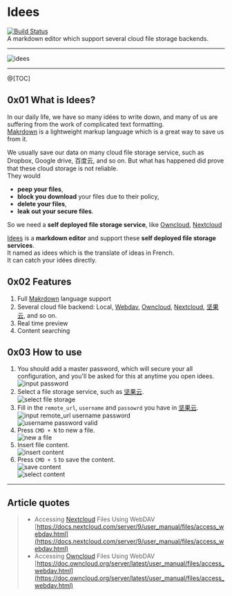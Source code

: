 # Idees
[![Build Status](https://travis-ci.org/idees/idees.svg?branch=master)](https://travis-ci.org/idees/idees)  
A markdown editor which support several cloud file storage backends.

---

![idees](_images/idees.png)  

---

@[TOC]

## 0x01 What is Idees?
In our daily life, we have so many idées to write down, and many of us are suffering from the work of complicated text formatting.  
[Makrdown](https://github.com/topics/markdown) is a lightweight markup language which is a great way to save us from it.   
  
We usually save our data on many cloud file storage service, such as Dropbox, Google drive, 百度云, and so on. But what has happened did prove that these cloud storage is not reliable.  
They would  
* **peep your files**,   
* **block you download** your files due to their policy,   
* **delete your files**,   
* **leak out your secure files**.  

So we need a **self deployed file storage service**, like [Owncloud](https://github.com/owncloud/core), [Nextcloud](https://github.com/nextcloud/server)  
  
[Idees](https://github.com/idees/idees) is a **markdown editor** and support these **self deployed file storage services**.  
It named as idees which is the translate of ideas in French.  
It can catch your idées directly.  

## 0x02 Features
1. Full [Makrdown](https://github.com/topics/markdown) language support
2. Several cloud file backend: Local, [Webdav](https://en.wikipedia.org/wiki/WebDAV), [Owncloud](https://github.com/owncloud/core), [Nextcloud](https://github.com/nextcloud/server), [坚果云](https://www.jianguoyun.com/), and so on.  
3. Real time preview
4. Content searching

## 0x03 How to use
1. You should add a master password, which will secure your all configuration, and you'll be asked for this at anytime you open idees.  
![input password](_images/BD11AE50A432A1EBAEC04ABD21B6764D.jpg)
2. Select a file storage service, such as [坚果云](https://www.jianguoyun.com/).   
![select file storage](_images/C2EFB1D39AA74C0CDC90843328996222.jpg)
3. Fill in the `remote_url`, `username` and `passowrd` you have in [坚果云](https://www.jianguoyun.com/).    
![input remote_url username password](_images/33D8F38059583C899CD847FD0F1E93D8.jpg)  
![username password valid](_images/A9ECE53B18AF7A45507913637DF9AA1C.jpg)  
4. Press `CMD + N` to new a file.  
![new a file](_images/A5DF4A5E23AD9BA95523A7673FD76E75.jpg)  
5. Insert file content.  
![insert content](_images/6FB97487F1C22556DF812F4DD2D99C72.jpg)  
6. Press `CMD + S` to save the content.  
![save content](_images/2F77B550C0D542F23B49375DB54CC6F2.jpg)  
![select content](_images/5B903DC8A8ACA59C74D29935A6E55ADB.jpg)  

---  

## Article quotes
> * Accessing [Nextcloud](https://github.com/nextcloud/server) Files Using WebDAV
> [https://docs.nextcloud.com/server/9/user_manual/files/access_webdav.html](https://docs.nextcloud.com/server/9/user_manual/files/access_webdav.html)
> * Accessing [Owncloud](https://github.com/owncloud/core) Files Using WebDAV  
> [https://doc.owncloud.org/server/latest/user_manual/files/access_webdav.html](https://doc.owncloud.org/server/latest/user_manual/files/access_webdav.html)
